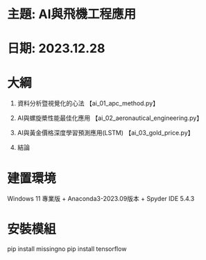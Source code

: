 # 主題: AI與飛機工程應用
# 日期: 2023.12.28

# 大綱

1. 資料分析暨視覺化的心法 【ai_01_apc_method.py】

2. AI與螺旋槳性能最佳化應用 【ai_02_aeronautical_engineering.py】

3. AI與黃金價格深度學習預測應用(LSTM) 【ai_03_gold_price.py】

4. 結論

# 建置環境

Windows 11 專業版 + Anaconda3-2023.09版本 + Spyder IDE 5.4.3

# 安裝模組

pip install missingno
pip install tensorflow
